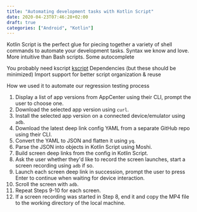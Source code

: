 ```yaml
---
title: "Automating development tasks with Kotlin Script"
date: 2020-04-23T07:46:28+02:00
draft: true
categories: ["Android", "Kotlin"]
---
```


Kotlin Script is the perfect glue for piecing together a variety of shell commands to automate your development tasks.
Syntax we know and love. More intuitive than Bash scripts.
Some autocomplete

You probably need kscript
[kscript](https://github.com/holgerbrandl/kscript)
Dependencies (but these should be minimized)
Import support for better script organization & reuse

How we used it to automate our regression testing process
1. Display a list of app versions from AppCenter using their CLI, prompt the user to choose one.
2. Download the selected app version using `curl`.
3. Install the selected app version on a connected device/emulator using `adb`.
4. Download the latest deep link config YAML from a separate GitHub repo using their CLI.
5. Convert the YAML to JSON and flatten it using `yq`.
6. Parse the JSON into objects in Kotlin Script using Moshi.
7. Build screen deep links from the config in Kotlin Script.
8. Ask the user whether they'd like to record the screen launches, start a screen recording using `adb` if so.
9. Launch each screen deep link in succession, prompt the user to press Enter to continue when waiting for device interaction.
10. Scroll the screen with `adb`.
11. Repeat Steps 9-10 for each screen.
12. If a screen recording was started in Step 8, end it and copy the MP4 file to the working directory of the local machine.
